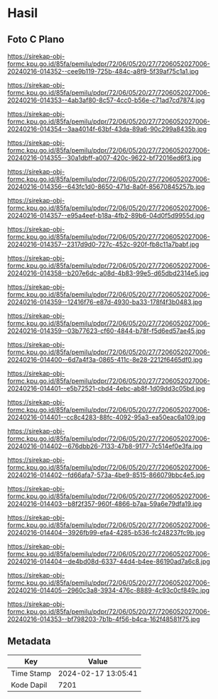 # Hasil

## Foto C Plano

https://sirekap-obj-formc.kpu.go.id/85fa/pemilu/pdpr/72/06/05/20/27/7206052027006-20240216-014352--cee9b119-725b-484c-a8f9-5f39af75c1a1.jpg

https://sirekap-obj-formc.kpu.go.id/85fa/pemilu/pdpr/72/06/05/20/27/7206052027006-20240216-014353--4ab3af80-8c57-4cc0-b56e-c71ad7cd7874.jpg

https://sirekap-obj-formc.kpu.go.id/85fa/pemilu/pdpr/72/06/05/20/27/7206052027006-20240216-014354--3aa4014f-63bf-43da-89a6-90c299a8435b.jpg

https://sirekap-obj-formc.kpu.go.id/85fa/pemilu/pdpr/72/06/05/20/27/7206052027006-20240216-014355--30a1dbff-a007-420c-9622-bf72016ed6f3.jpg

https://sirekap-obj-formc.kpu.go.id/85fa/pemilu/pdpr/72/06/05/20/27/7206052027006-20240216-014356--643fc1d0-8650-471d-8a0f-85670845257b.jpg

https://sirekap-obj-formc.kpu.go.id/85fa/pemilu/pdpr/72/06/05/20/27/7206052027006-20240216-014357--e95a4eef-b18a-4fb2-89b6-04d0f5d9955d.jpg

https://sirekap-obj-formc.kpu.go.id/85fa/pemilu/pdpr/72/06/05/20/27/7206052027006-20240216-014357--2317d9d0-727c-452c-920f-fb8c11a7babf.jpg

https://sirekap-obj-formc.kpu.go.id/85fa/pemilu/pdpr/72/06/05/20/27/7206052027006-20240216-014358--b207e6dc-a08d-4b83-99e5-d65dbd2314e5.jpg

https://sirekap-obj-formc.kpu.go.id/85fa/pemilu/pdpr/72/06/05/20/27/7206052027006-20240216-014359--12416f76-e87d-4930-ba33-178f4f3b0483.jpg

https://sirekap-obj-formc.kpu.go.id/85fa/pemilu/pdpr/72/06/05/20/27/7206052027006-20240216-014359--03b77623-cf60-4844-b78f-f5d6ed57ae45.jpg

https://sirekap-obj-formc.kpu.go.id/85fa/pemilu/pdpr/72/06/05/20/27/7206052027006-20240216-014400--6d7a4f3a-0865-411c-8e28-2212f6465df0.jpg

https://sirekap-obj-formc.kpu.go.id/85fa/pemilu/pdpr/72/06/05/20/27/7206052027006-20240216-014401--e5b72521-cbd4-4ebc-ab8f-1d09dd3c05bd.jpg

https://sirekap-obj-formc.kpu.go.id/85fa/pemilu/pdpr/72/06/05/20/27/7206052027006-20240216-014401--cc8c4283-88fc-4092-95a3-ea50eac6a109.jpg

https://sirekap-obj-formc.kpu.go.id/85fa/pemilu/pdpr/72/06/05/20/27/7206052027006-20240216-014402--676dbb26-7133-47b8-9177-7c514ef0e3fa.jpg

https://sirekap-obj-formc.kpu.go.id/85fa/pemilu/pdpr/72/06/05/20/27/7206052027006-20240216-014402--fd66afa7-573a-4be9-8515-866079bbc4e5.jpg

https://sirekap-obj-formc.kpu.go.id/85fa/pemilu/pdpr/72/06/05/20/27/7206052027006-20240216-014403--b8f2f357-960f-4866-b7aa-59a6e79dfa19.jpg

https://sirekap-obj-formc.kpu.go.id/85fa/pemilu/pdpr/72/06/05/20/27/7206052027006-20240216-014404--3926fb99-efa4-4285-b536-fc248237fc9b.jpg

https://sirekap-obj-formc.kpu.go.id/85fa/pemilu/pdpr/72/06/05/20/27/7206052027006-20240216-014404--de4bd08d-6337-44d4-b4ee-86190ad7a6c8.jpg

https://sirekap-obj-formc.kpu.go.id/85fa/pemilu/pdpr/72/06/05/20/27/7206052027006-20240216-014405--2960c3a8-3934-476c-8889-4c93c0cf849c.jpg

https://sirekap-obj-formc.kpu.go.id/85fa/pemilu/pdpr/72/06/05/20/27/7206052027006-20240216-014353--bf798203-7b1b-4f56-b4ca-162f48581f75.jpg


## Metadata

| Key        | Value               |
| ---------- | ------------------- |
| Time Stamp | 2024-02-17 13:05:41 |
| Kode Dapil | 7201                |



